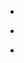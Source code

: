 
- [](/2017/02/10155328997478912/)

- [](/2017/02/826618692863565825/)

- [](/2011/11/133146964933083136/)
